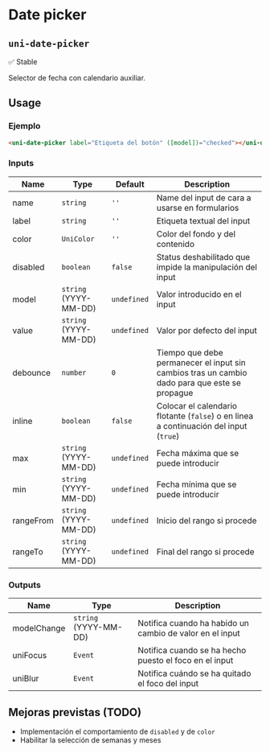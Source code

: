 Date picker
===================
`uni-date-picker`
---
:white_check_mark: Stable

Selector de fecha con calendario auxiliar.

## Usage

### Ejemplo

```html
<uni-date-picker label="Etiqueta del botón" ([model])="checked"></uni-date-picker>
```

### Inputs

| Name      | Type                    | Default | Description 
| ----------- | ----------------------- | ----------- | -----------
| name        | `string`                | `''`        | Name del input de cara a usarse en formularios
| label       | `string`                | `''`        | Etiqueta textual del input
| color       | `UniColor`              | `''`        | Color del fondo y del contenido
| disabled    | `boolean`               | `false`     | Status deshabilitado que impide la manipulación del input
| model       | `string` (YYYY-MM-DD)   | `undefined` | Valor introducido en el input
| value       | `string` (YYYY-MM-DD)   | `undefined` | Valor por defecto del input
| debounce    | `number`                | `0`         | Tiempo que debe permanecer el input sin cambios tras un cambio dado para que este se propague
| inline      | `boolean`               | `false`     | Colocar el calendario flotante (`false`) o en linea a continuación del input (`true`)
| max         | `string` (YYYY-MM-DD)   | `undefined` | Fecha máxima que se puede introducir
| min         | `string` (YYYY-MM-DD)   | `undefined` | Fecha mínima que se puede introducir
| rangeFrom   | `string` (YYYY-MM-DD)   | `undefined` | Inicio del rango si procede
| rangeTo     | `string` (YYYY-MM-DD)   | `undefined` | Final del rango si procede

### Outputs

| Name          | Type                  | Description
| --------------- | --------------------- | -----------
| modelChange     | `string` (YYYY-MM-DD) | Notifica cuando ha habido un cambio de valor en el input
| uniFocus        | `Event`               | Notifica cuando se ha hecho puesto el foco en el input
| uniBlur         | `Event`               | Notifica cuándo se ha quitado el foco del input

## Mejoras previstas (TODO)

- Implementación el comportamiento de `disabled` y de `color`
- Habilitar la selección de semanas y meses
